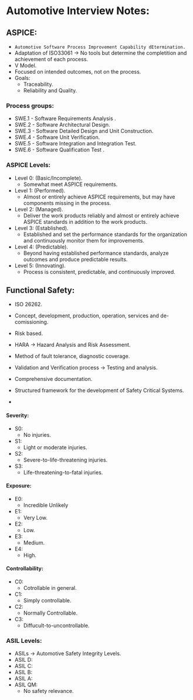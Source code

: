 # Automotive Interview Notes:


## ASPICE:
- `Automotive Software Process Improvement Capability dEtermination.`
- Adaptation of ISO33061 -> No tools but determine the completition and achievement of each process.
- V Model.
- Focused on intended outcomes, not on the process.
- Goals:
  - Traceability.
  - Reliability and Quality.
### Process groups:
- SWE.1 - Software Requirements Analysis .
- SWE.2 - Software Architectural Design.
- SWE.3 - Software Detailed Design and Unit Construction.
- SWE.4 - Software Unit Verification.
- SWE.5 - Software Integration and Integration Test.
- SWE.6 - Software Qualification Test .
### ASPICE Levels:
- Level 0: (Basic/Incomplete).
  - Somewhat meet ASPICE requirements. 
- Level 1: (Performed).
  - Almost or entirely achieve ASPICE requirements, but may have components missing in the process. 
- Level 2: (Managed).
  - Deliver the work products reliably and almost or entirely achieve ASPICE standards in addition to the work products. 
- Level 3: (Established).
  - Established and set the performance standards for the organization and continuously monitor them for improvements. 
- Level 4: (Predictable).
  - Beyond having established performance standards, analyze outcomes and produce predictable results. 
- Level 5: (Innovating).
  - Process is consistent, predictable, and continuously improved. 


## Functional Safety:
- ISO 26262.
- Concept, development, production, operation, services and de-comissioning.
- Risk based.

- HARA -> Hazard Analysis and Risk Assessment.
- Method of fault tolerance, diagnostic coverage.
- Validation and Verification process -> Testing and analysis.
- Comprehensive documentation.
- Structured framework for the development of Safety Critical Systems.
- 
#### Severity:
- S0:
  - No injuries.
- S1:
  - Light or moderate injuries.
- S2:
  - Severe-to-life-threatening injuries.
- S3:
  - Life-threatening-to-fatal injuries.
#### Exposure:
- E0:
  - Incredible Unlikely
- E1:
  - Very Low.
- E2:
  - Low.
- E3:
  - Medium.
- E4:
  - High.
#### Controllability:
- C0:
  - Cotrollable in general.
- C1:
  - Simply controllable.
- C2:
  - Normally Controllable.
- C3:
  - Diffucult-to-uncontrollable.
### ASIL Levels:
- ASILs -> Automotive Safety Integrity Levels.
- ASIL D:
- ASIL C:
- ASIL B:
- ASIL A:
- ASIL QM:
  - No safety relevance.